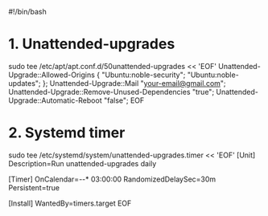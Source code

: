 #!/bin/bash

# 1. Unattended-upgrades
sudo tee /etc/apt/apt.conf.d/50unattended-upgrades << 'EOF'
Unattended-Upgrade::Allowed-Origins {
    "Ubuntu:noble-security";
    "Ubuntu:noble-updates";
};
Unattended-Upgrade::Mail "your-email@gmail.com";
Unattended-Upgrade::Remove-Unused-Dependencies "true";
Unattended-Upgrade::Automatic-Reboot "false";
EOF

# 2. Systemd timer
sudo tee /etc/systemd/system/unattended-upgrades.timer << 'EOF'
[Unit]
Description=Run unattended-upgrades daily

[Timer]
OnCalendar=*-*-* 03:00:00
RandomizedDelaySec=30m
Persistent=true

[Install]
WantedBy=timers.target
EOF


